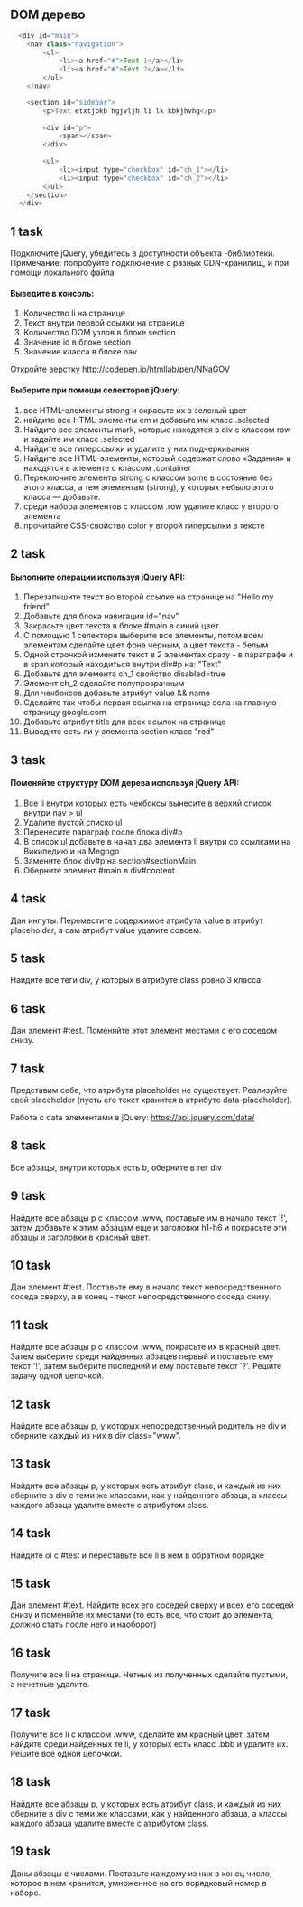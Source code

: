 ## DOM дерево

```javascript
  <div id="main">
    <nav class="navigation">
        <ul>
            <li><a href="#">Text 1</a></li>
            <li><a href="#">Text 2</a></li>
        </ul>
    </nav>

    <section id="sidebar">
        <p>Text etxtjbkb hgjvljh li lk kbkjhvhg</p>
        
        <div id="p">
            <span></span>
        </div>
        
        <ul>
            <li><input type="checkbox" id="ch_1"></li>
            <li><input type="checkbox" id="ch_2"></li>
        </ul>
    </section>
  </div>
```

## 1 task

Подключите jQuery, убедитесь в доступности объекта -библиотеки. Примечание: попробуйте подключение с разных CDN-хранилищ, и при помощи локального файла

#### Выведите в консоль:

1. Количество li на странице
2. Текст внутри первой ссылки на странице
3. Количество DOM узлов в блоке section
4. Значение id в блоке section
5. Значение класса в блоке nav

Откройте верстку http://codepen.io/htmllab/pen/NNaGOV

#### Выберите при помощи селекторов jQuery:

1. все HTML-элементы strong и окрасьте их в зеленый цвет
2. найдите все HTML-элементы em и добавьте им класс .selected
3. Найдите все элементы mark, которые находятся в div с классом row и задайте им класс .selected
4. Найдите все гиперссылки и удалите у них подчеркивания
5. Найдите все HTML-элементы, который содержат слово «Задания» и находятся в элементе с классом .container
6. Переключите элементы strong с классом some в состояние без этого класса, а тем элементам (strong), у которых небыло этого класса — добавьте.
7. среди набора элементов с классом .row удалите класс у второго элемента
8. прочитайте CSS-свойство color у второй гиперсылки в тексте

## 2 task

#### Выполните операции используя jQuery API:

1. Перезапишите текст во второй ссылке на странице на "Hello my friend"
2. Добавьте для блока навигации id="nav"
3. Закрасьте цвет текста в блоке #main в синий цвет
4. С помощью 1 селектора выберите все элементы, потом всем элементам сделайте цвет фона черным, а цвет текста - белым
5. Одной строчкой измените текст в 2 элементах сразу - в параграфе и в span который находиться внутри div#p на: "Text" 
6. Добавьте для элемента ch_1 свойство disabled=true
7. Элемент ch_2 сделайте полупрозрачным
8. Для чекбоксов добавьте атрибут value && name
9. Сделайте так чтобы первая ссылка на странице вела на главную страницу google.com
10. Добавьте атрибут title для всех ссылок на странице
11. Выведите есть ли у элемента section класс "red"

## 3 task

#### Поменяйте структуру DOM дерева используя jQuery API:

1. Все li внутри которых есть чекбоксы вынесите в верхий список внутри nav > ul
2. Удалите пустой списко ul
3. Перенесите параграф после блока div#p
4. В список ul добавьте в начал два элемента li внутри со ссылками на Википедию и на Megogo
5. Замените блок div#p на section#sectionMain
6. Оберните элемент #main в div#content

## 4 task

Дан инпуты. Переместите содержимое атрибута value в атрибут placeholder, а сам атрибут value удалите совсем.

## 5 task

Найдите все теги div, у которых в атрибуте class ровно 3 класса.

## 6 task

Дан элемент #test. Поменяйте этот элемент местами с его соседом снизу.

## 7 task

Представим себе, что атрибута placeholder не существует. Реализуйте свой placeholder (пусть его текст хранится в атрибуте data-placeholder).

Работа с data элементами в jQuery: https://api.jquery.com/data/

## 8 task

Все абзацы, внутри которых есть b, оберните в тег div

## 9 task

Найдите все абзацы p с классом .www, поставьте им в начало текст '!', затем добавьте к этим абзацам еще и заголовки h1-h6 и покрасьте эти абзацы и заголовки в красный цвет.

## 10 task

Дан элемент #test. Поставьте ему в начало текст непосредственного соседа сверху, а в конец - текст непосредственного соседа снизу.

## 11 task

Найдите все абзацы p с классом .www, покрасьте их в красный цвет. Затем выберите среди найденных абзацев первый и поставьте ему текст '!', затем выберите последний и ему поставьте текст '?'. Решите задачу одной цепочкой.

## 12 task

Найдите все абзацы p, у которых непосредственный родитель не div и оберните каждый из них в div class="www". 

## 13 task

Найдите все абзацы p, у которых есть атрибут class, и каждый из них оберните в div с теми же классами, как у найденного абзаца, а классы каждого абзаца удалите вместе с атрибутом class.

## 14 task

Найдите ol с #test и переставьте все li в нем в обратном порядке

## 15 task

Дан элемент #text. Найдите всех его соседей сверху и всех его соседей снизу и поменяйте их местами (то есть все, что стоит до элемента, должно стать после него и наоборот)

## 16 task

Получите все li на странице. Четные из полученных сделайте пустыми, а нечетные удалите.

## 17 task

Получите все li с классом .www, сделайте им красный цвет, затем найдите среди найденных те li, у которых есть класс .bbb и удалите их. Решите все одной цепочкой.

## 18 task

Найдите все абзацы p, у которых есть атрибут class, и каждый из них оберните в div с теми же классами, как у найденного абзаца, а классы каждого абзаца удалите вместе с атрибутом class.

## 19 task

Даны абзацы с числами. Поставьте каждому из них в конец число, которое в нем хранится, умноженное на его порядковый номер в наборе.
